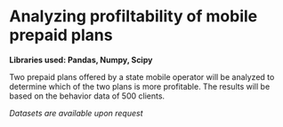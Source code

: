 # Analyzing profiltability of mobile prepaid plans

**Libraries used: Pandas, Numpy, Scipy**

Two prepaid plans offered by a state mobile operator will be analyzed to determine which of the two plans is more profitable. The results will be based on the behavior data of 500 clients.

*Datasets are available upon request*
